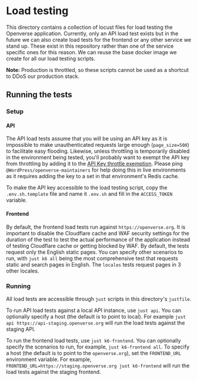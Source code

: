 # Load testing

This directory contains a collection of locust files for load testing the
Openverse application. Currently, only an API load test exists but in the future
we can also create load tests for the frontend or any other service we stand up.
These exist in this repository rather than one of the service specific ones for
this reason. We can reuse the base docker image we create for all our load
testing scripts.

**Note:** Production is throttled, so these scripts cannot be used as a shortcut
to DDoS our production stack.

## Running the tests

### Setup

#### API

The API load tests assume that you will be using an API key as it is impossible
to make unauthenticated requests large enough (`page_size=500`) to facilitate
easy flooding. Likewise, unless throttling is temporarily disabled in the
environment being tested, you'll probably want to exempt the API key from
throttling by adding it to the
[API Key throttle exemption](https://github.com/WordPress/openverse-api/blob/c09fd7e16a8eb104c311e8d4f0da08238570067c/api/catalog/api/utils/throttle.py#L77).
Please ping `@WordPress/openverse-maintainers` for help doing this in live
environments as it requires adding the key to a set in that environment's Redis
cache.

To make the API key accessible to the load testing script, copy the
`.env.sh.template` file and name it `.env.sh` and fill in the `ACCESS_TOKEN`
variable.

#### Frontend

By default, the frontend load tests run against `https://openverse.org`. It is
important to disable the Cloudflare cache and WAF security settings for the
duration of the test to test the actual performance of the application instead
of testing Cloudflare cache or getting blocked by WAF. By default, the tests
request only the English static pages. You can specify other scenarios to run,
with `just k6 all` being the most comprehensive test that requests static and
search pages in English. The `locales` tests request pages in 3 other locales.

### Running

All load tests are accessible through `just` scripts in this directory's
`justfile`.

To run API load tests against a local API instance, use `just api`. You can
optionally specify a host (the default is to point to local). For example
`just api https://api-staging.openverse.org` will run the load tests against the
staging API.

To run the frontend load tests, use `just k6-frontend`. You can optionally
specify the scenarios to run, for example, `just k6-frontend all`. To specify a
host (the default is to point to the `openverse.org`), set the `FRONTEND_URL`
environment variable. For example,
`FRONTEND_URL=https://staging.openverse.org just k6-frontend` will run the load
tests against the staging frontend.
